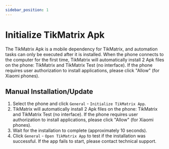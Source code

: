 ```yaml
---
sidebar_position: 1
---
```


# Initialize TikMatrix Apk

The TikMatrix Apk is a mobile dependency for TikMatrix, and automation tasks can only be executed after it is installed. When the phone connects to the computer for the first time, TikMatrix will automatically install 2 Apk files on the phone: TikMatrix and TikMatrix Test (no interface). If the phone requires user authorization to install applications, please click "Allow" (for Xiaomi phones).

## Manual Installation/Update

1. Select the phone and click `General` - `Initialize TikMatrix App`.
2. TikMatrix will automatically install 2 Apk files on the phone: TikMatrix and TikMatrix Test (no interface). If the phone requires user authorization to install applications, please click "Allow" (for Xiaomi phones).
3. Wait for the installation to complete (approximately 10 seconds).
4. Click `General` - `Open TikMatrix App` to test if the installation was successful. If the app fails to start, please contact technical support.
